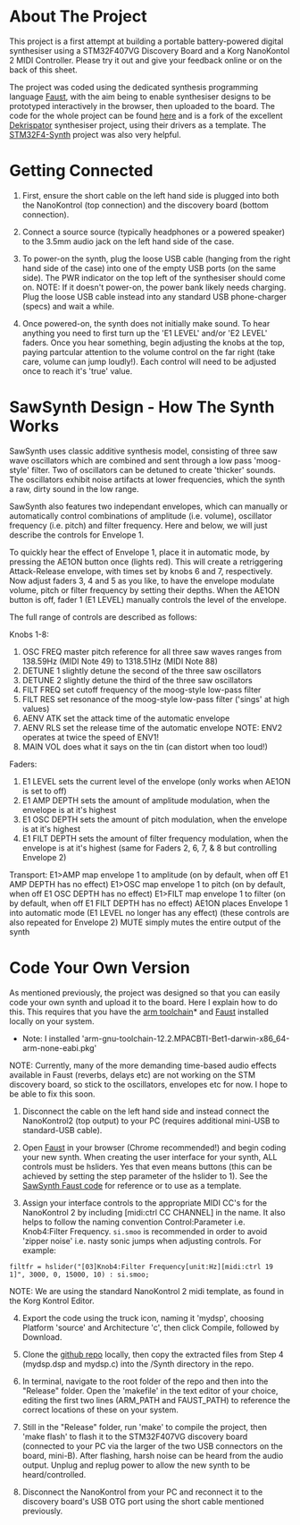 # About The Project

This project is a first attempt at building a portable battery-powered digital synthesiser using a STM32F407VG Discovery Board and a Korg NanoKontol 2 MIDI Controller. Please try it out and give your feedback online or on the back of this sheet.

The project was coded using the dedicated synthesis programming language [Faust](https://faust.grame.fr), with the aim being to enable synthesiser designs to be prototyped interactively in the browser, then uploaded to the board. The code for the whole project can be found [here](https://github.com/sidechained/Faust2STMSynth) and is a fork of the excellent [Dekrispator](https://github.com/MrBlueXav/Dekrispator_v2) synthesiser project, using their drivers as a template. The [STM32F4-Synth](https://github.com/pierstitus/STM32F4-Synth) project was also very helpful.

# Getting Connected

1. First, ensure the short cable on the left hand side is plugged into both the NanoKontrol (top connection) and the discovery board (bottom connection).

2. Connect a source source (typically headphones or a powered speaker) to the 3.5mm audio jack on the left hand side of the case.

3. To power-on the synth, plug the loose USB cable (hanging from the right hand side of the case) into one of the empty USB ports (on the same side). The PWR indicator on the top left of the synthesiser should come on. NOTE: If it doesn't power-on, the power bank likely needs charging. Plug the loose USB cable instead into any standard USB phone-charger (specs) and wait a while.

4. Once powered-on, the synth does not initially make sound. To hear anything you need to first turn up the 'E1 LEVEL' and/or 'E2 LEVEL' faders. Once you hear something, begin adjusting the knobs at the top, paying partcular attention to the volume control on the far right (take care, volume can jump loudly!). Each control will need to be adjusted once to reach it's 'true' value.

# SawSynth Design - How The Synth Works

SawSynth uses classic additive synthesis model, consisting of three saw wave oscillators which are combined and sent through a low pass 'moog-style' filter. Two of oscillators can be detuned to create 'thicker' sounds. The oscillators exhibit noise artifacts at lower frequencies, which the synth a raw, dirty sound in the low range.

SawSynth also features two independant envelopes, which can manually or automatically control combinations of amplitude (i.e. volume), oscillator frequency (i.e. pitch) and filter frequency. Here and below, we will just describe the controls for Envelope 1.

To quickly hear the effect of Envelope 1, place it in automatic mode, by pressing the AE1ON button once (lights red). This will create a retriggering Attack-Release envelope, with times set by knobs 6 and 7, respectively. Now adjust faders 3, 4 and 5 as you like, to have the envelope modulate volume, pitch or filter frequency by setting their depths. When the AE1ON button is off, fader 1 (E1 LEVEL) manually controls the level of the envelope.

The full range of controls are described as follows:

Knobs 1-8:
1. OSC FREQ			master pitch reference for all three saw waves
					ranges from 138.59Hz (MIDI Note 49) to 1318.51Hz (MIDI Note 88)
2. DETUNE 1			slightly detune the second of the three saw oscillators
3. DETUNE 2			slightly detune the third of the three saw oscillators
4. FILT FREQ		set cutoff frequency of the moog-style low-pass filter
5. FILT RES			set resonance of the moog-style low-pass filter ('sings' at high values)
6. AENV ATK			set the attack time of the automatic envelope
7. AENV RLS			set the release time of the automatic envelope
					NOTE: ENV2 operates at twice the speed of ENV1!
8. MAIN VOL			does what it says on the tin (can distort when too loud!)

Faders:
1. E1 LEVEL 		sets the current level of the envelope (only works when AE1ON is set to off)
3. E1 AMP DEPTH		sets the amount of amplitude modulation, when the envelope is at it's highest
4. E1 OSC DEPTH		sets the amount of pitch modulation, when the envelope is at it's highest
5. E1 FILT DEPTH	sets the amount of filter frequency modulation, when the envelope is at it's highest
(same for Faders 2, 6, 7, & 8 but controlling Envelope 2)

Transport:
E1>AMP				map envelope 1 to amplitude (on by default, when off E1 AMP DEPTH has no effect)
E1>OSC				map envelope 1 to pitch (on by default, when off E1 OSC DEPTH has no effect)
E1>FILT				map envelope 1 to filter (on by default, when off E1 FILT DEPTH has no effect)
AE1ON				places Envelope 1 into automatic mode (E1 LEVEL no longer has any effect)
(these controls are also repeated for Envelope 2)
MUTE				simply mutes the entire output of the synth

# Code Your Own Version

As mentioned previously, the project was designed so that you can easily code your own synth and upload it to the board. Here I explain how to do this. This requires that you have the [arm toolchain](https://developer.arm.com/downloads/-/arm-gnu-toolchain-downloads)* and [Faust](https://faust.grame.fr/downloads/) installed locally on your system.

* Note: I installed 'arm-gnu-toolchain-12.2.MPACBTI-Bet1-darwin-x86_64-arm-none-eabi.pkg'

NOTE: Currently, many of the more demanding time-based audio effects available in Faust (reverbs, delays etc) are not working on the STM discovery board, so stick to the oscillators, envelopes etc for now. I hope to be able to fix this soon.

1. Disconnect the cable on the left hand side and instead connect the NanoKontrol2 (top output) to your PC (requires additional mini-USB to standard-USB cable).

2. Open [Faust](https://faust.grame.fr) in your browser (Chrome recommended!) and begin coding your new synth. When creating the user interface for your synth, ALL controls must be hsliders. Yes that even means buttons (this can be achieved by setting the step parameter of the hslider to 1). See the [SawSynth Faust code](https://github.com/sidechained/Faust2STMSynth/blob/dekrispatorV3/Synth/mydsp-faustCode.dsp) for reference or to use as a template.

3. Assign your interface controls to the appropriate MIDI CC's for the NanoKontrol 2 by including \[midi:ctrl CC CHANNEL\] in the name. It also helps to follow the naming convention Control:Parameter i.e. Knob4:Filter Frequency. `si.smoo` is recommended in order to avoid 'zipper noise' i.e. nasty sonic jumps when adjusting controls. For example:

`filtfr = hslider("[03]Knob4:Filter Frequency[unit:Hz][midi:ctrl 19 1]", 3000, 0, 15000, 10) : si.smoo;`

NOTE: We are using the standard NanoKontrol 2 midi template, as found in the Korg Kontrol Editor.

4. Export the code using the truck icon, naming it 'mydsp', choosing Platform 'source' and Architecture 'c', then click Compile, followed by Download.

5. Clone the [github repo](https://github.com/sidechained/Faust2STMSynth) locally, then copy the extracted files from Step 4
(mydsp.dsp and mydsp.c) into the /Synth directory in the repo.

6. In terminal, navigate to the root folder of the repo and then into the "Release" folder. Open the 'makefile' in the text editor of your choice, editing the first two lines (ARM_PATH and FAUST_PATH) to reference the correct locations of these on your system.

7. Still in the  "Release" folder, run 'make' to compile the project, then 'make flash' to flash it to the STM32F407VG discovery board (connected to your PC via the larger of the two USB connectors on the board, mini-B). After flashing, harsh noise can be heard from the audio output. Unplug and replug power to allow the new synth to be heard/controlled.

8. Disconnect the NanoKontrol from your PC and reconnect it to the discovery board's USB OTG port using the short cable mentioned previously.